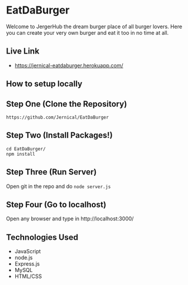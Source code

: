# EatDaBurger

Welcome to JergerHub the dream burger place of all burger lovers. Here you can create your very own burger and eat it too in no time at all.

## Live Link ##

* https://jernical-eatdaburger.herokuapp.com/

## How to setup locally ##

## Step One (Clone the Repository) ##

```
https://github.com/Jernical/EatDaBurger
```

## Step Two (Install Packages!) ##

```
cd EatDaBurger/
npm install
```

## Step Three (Run Server) ##
Open git in the repo and do ``node server.js``

## Step Four (Go to localhost) ##
Open any browser and type in http://localhost:3000/

## Technologies Used ##

* JavaScript
* node.js
* Express.js
* MySQL
* HTML/CSS

